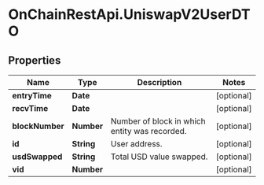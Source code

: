 # OnChainRestApi.UniswapV2UserDTO

## Properties

Name | Type | Description | Notes
------------ | ------------- | ------------- | -------------
**entryTime** | **Date** |  | [optional] 
**recvTime** | **Date** |  | [optional] 
**blockNumber** | **Number** | Number of block in which entity was recorded. | [optional] 
**id** | **String** | User address. | [optional] 
**usdSwapped** | **String** | Total USD value swapped. | [optional] 
**vid** | **Number** |  | [optional] 


